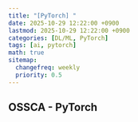 ```yaml
---
title: "[PyTorch] "
date: 2025-10-29 12:22:00 +0900
lastmod: 2025-10-29 12:22:00 +0900
categories: [DL/ML, PyTorch]
tags: [ai, pytorch]
math: true
sitemap:
  changefreq: weekly
  priority: 0.5
---
```




## OSSCA - PyTorch

### 


